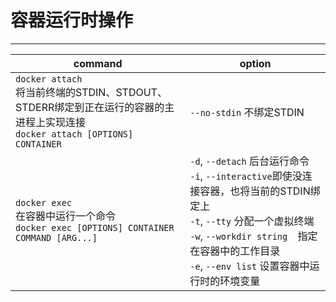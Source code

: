 # 容器运行时操作
---
|command|option|
|-|-|
|`docker attach`<br>将当前终端的STDIN、STDOUT、STDERR绑定到正在运行的容器的主进程上实现连接<br>`docker attach [OPTIONS] CONTAINER`|`--no-stdin` 不绑定STDIN|
|`docker exec`<br>在容器中运行一个命令<br>`docker exec [OPTIONS] CONTAINER COMMAND [ARG...]`<br>|`-d`, `--detach` 后台运行命令<br>`-i`, `--interactive`即使没连接容器，也将当前的STDIN绑定上<br>`-t`, `--tty` 分配一个虚拟终端<br>`-w`, `--workdir string  `指定在容器中的工作目录<br>`-e`, `--env list` 设置容器中运行时的环境变量|
